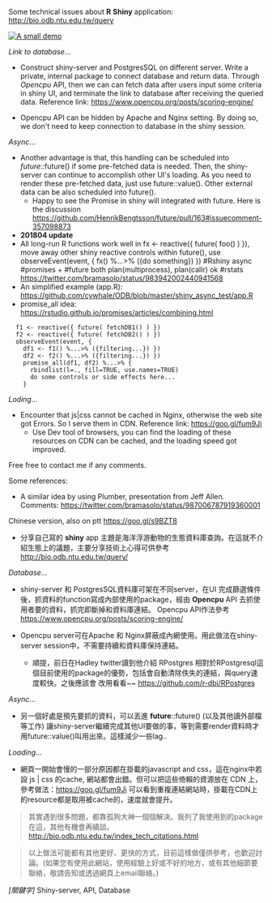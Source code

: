 Some technical issues about **R** **Shiny** application: http://bio.odb.ntu.edu.tw/query

[![A small demo](https://github.com/cywhale/ODB/blob/master/Intro_web001_201806_remark01ezgif.gif)](https://github.com/cywhale/ODB/blob/master/Intro_web001_201806_remark01ezgif.gif)

*Link to database*...
* Construct shiny-server and PostgresSQL on different server. Write a private, internal package to connect database and return data. 
Through *Opencpu* API, then we can can fetch data after users input some criteria in shiny UI, and terminate the link to database after receiving the queried data.
Reference link: https://www.opencpu.org/posts/scoring-engine/

* Opencpu API can be hidden by Apache and Nginx setting. By doing so, we don't need to keep connection to database in the shiny session.

*Async*...
* Another advantage is that, this handling can be scheduled into *future*::future() if some pre-fetched data is needed. Then,
the shiny-server can continue to accomplish other UI's loading. As you need to render these pre-fetched data, just use future::value().
Other external data can be also scheduled into future().
    - Happy to see the Promise in shiny will integrated with future. Here is the discussion https://github.com/HenrikBengtsson/future/pull/163#issuecomment-357098873 
*  **201804 update**    
*  All long-run R functions work well in fx <- reactive({ future( foo() ) }), move away other shiny reactive controls within future(), use observeEvent(event, { fx() %...>% ({do something}) }) #Rshiny async #promises + #future both plan(multiprocess), plan(callr) ok #rstats https://twitter.com/bramasolo/status/983942002440941568 
*  An simplified example (app.R): https://github.com/cywhale/ODB/blob/master/shiny_async_test/app.R 
*  promise_all idea: https://rstudio.github.io/promises/articles/combining.html
```
  f1 <- reactive({ future( fetchDB1() ) })
  f2 <- reactive({ future( fetchDB2() ) })
  observeEvent(event, { 
    df1 <- f1() %...>% ({filtering...}) })
    df2 <- f2() %...>% ({filtering...}) })
    promise_all(df1, df2) %...>% {
      rbindlist(l=., fill=TRUE, use.names=TRUE)
      do some controls or side effects here...
    }
```

*Loding*...
* Encounter that js|css cannot be cached in Nginx, otherwise the web site got Errors. So I serve them in CDN.
Reference link: https://goo.gl/fum9Ji
    - Use Dev tool of browsers, you can find the loading of these resources on CDN can be cached, and the loading speed got improved.

Free free to contact me if any comments.


Some references:
*  A similar idea by using Plumber, presentation from Jeff Allen. Comments: https://twitter.com/bramasolo/status/987006787919360001


Chinese version, also on ptt https://goo.gl/s9BZT8
* 分享自己寫的 **shiny** app 主題是海洋浮游動物的生態資料庫查詢。在這就不介紹生態上的議題，主要分享技術上心得可供參考
http://bio.odb.ntu.edu.tw/query/

*Database*...
* shiny-server 和 PostgresSQL資料庫可架在不同server，在UI 完成篩選條件後，抓資料的function寫成內部使用的package，經由 **Opencpu** API 去抓使用者要的資料，抓完即斷掉和資料庫連結。 Opencpu API作法參考
https://www.opencpu.org/posts/scoring-engine/

* Opencpu server可在Apache 和 Nginx屏蔽成內網使用。用此做法在shiny-server session中，不需要持續和資料庫保持連結。
    - 順提，前日在Hadley twitter讀到他介紹 RPostgres 相對於RPostgresql這個目前使用的package的優勢，包括會自動清除佚失的連結，與query速度較快。之後應該會
改用看看~~ https://github.com/r-dbi/RPostgres

*Async*...
* 另一個好處是預先要抓的資料，可以丟進 **future**::future() (以及其他讀外部檔等工作) 讓shiny-server繼續完成其他UI要做的事，等到需要render資料時才用future::value()叫用出來。這樣減少一些lag..

*Loading*...
* 網頁一開始會慢的一部分原因都在掛載的javascript and css，這在nginx中若設 js | css 的cache, 網站都會出錯。但可以把這些倚賴的資源放在 CDN 上，
參考做法：https://goo.gl/fum9Ji  可以看到重複連結網站時，掛載在CDN上的resource都是取用被cache的，速度就會提升。

> 其實遇到很多問題，都靠孤狗大神一個個解決。我列了我使用到的package在這，其他有機會再續談。
http://bio.odb.ntu.edu.tw/index_tech_citations.html

> 以上做法可能都有其他更好、更快的方式，目前這樣做僅供參考，也歡迎討論。(如果您有使用此網站，使用經驗上好或不好的地方，或有其他細節要聯絡，敬請告知或透過網頁上email聯絡。)

*[關鍵字]* Shiny-server, API, Database
